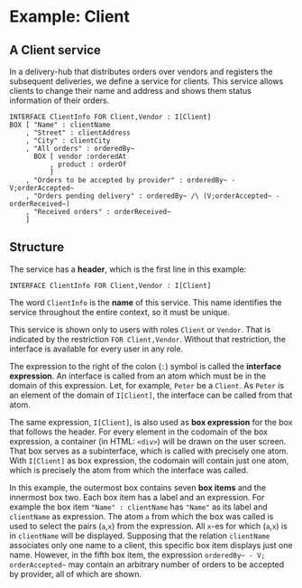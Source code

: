 # Example: Client

## A Client service

In a delivery-hub that distributes orders over vendors and registers the subsequent deliveries, we define a service for clients. This service allows clients to change their name and address and shows them status information of their orders.

```text
INTERFACE ClientInfo FOR Client,Vendor : I[Client]
BOX [ "Name" : clientName
    , "Street" : clientAddress
    , "City" : clientCity
    , "All orders" : orderedBy~
      BOX [ vendor :orderedAt
          , product : orderOf
          ]
    , "Orders to be accepted by provider" : orderedBy~ - V;orderAccepted~
    , "Orders pending delivery" : orderedBy~ /\ (V;orderAccepted~ - orderReceived~)
    , "Received orders" : orderReceived~
    ]
```

## Structure

The service has a **header**, which is the first line in this example:

```text
INTERFACE ClientInfo FOR Client,Vendor : I[Client]
```

The word `ClientInfo` is the **name** of this service. This name identifies the service throughout the entire context, so it must be unique.

This service is shown only to users with roles `Client` or `Vendor`. That is indicated by the restriction `FOR Client,Vendor`. Without that restriction, the interface is available for every user in any role.

The expression to the right of the colon \(`:`\) symbol is called the **interface expression**. An interface is called from an atom which must be in the domain of this expression. Let, for example, `Peter` be a `Client`. As `Peter` is an element of the domain of `I[Client]`, the interface can be called from that atom.

The same expression, `I[Client]`, is also used as **box expression** for the box that follows the header. For every element in the codomain of the box expression, a container \(in HTML: `<div>`\) will be drawn on the user screen. That box serves as a subinterface, which is called with precisely one atom. With `I[Client]` as box expression, the codomain will contain just one atom, which is precisely the atom from which the interface was called.

In this example, the outermost box contains seven **box items** and the innermost box two. Each box item has a label and an expression. For example the box item `"Name" : clientName` has `"Name"` as its label and `clientName` as expression. The atom `a` from which the box was called is used to select the pairs \(`a`,`x`\) from the expression. All `x`-es for which \(`a`,`x`\) is in `clientName` will be displayed. Supposing that the relation `clientName` associates only one name to a client, this specific box item displays just one name. However, in the fifth box item, the expression `orderedBy~ - V; orderAccepted~` may contain an arbitrary number of orders to be accepted by provider, all of which are shown.

